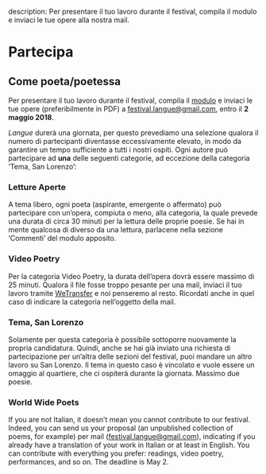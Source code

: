 description: Per presentare il tuo lavoro durante il festival, compila il modulo e inviaci le tue opere alla nostra mail.

<h1 class="main-title">Partecipa</h1>

<h2 id="come-poeta-poetessa">Come poeta/poetessa</h2>

Per presentare il tuo lavoro durante il festival, compila il <a target="_blank" href="download/modulo_partecipanti.docx">modulo</a> e inviaci le tue opere (preferibilmente in PDF) a <festival.langue@gmail.com>, entro il **2 maggio 2018**.

*Langue* durerà una giornata, per questo prevediamo una selezione qualora il numero di partecipanti diventasse eccessivamente elevato, in modo da garantire un tempo sufficiente a tutti i nostri ospiti. Ogni autore può partecipare ad **una** delle seguenti categorie, ad eccezione della categoria ‘Tema, San Lorenzo’:

### Letture Aperte
A tema libero, ogni poeta (aspirante, emergente o affermato) può partecipare con un’opera, compiuta o meno, alla categoria, la quale prevede una durata di circa 30 minuti per la lettura delle proprie poesie. Se hai in mente qualcosa di diverso da una lettura, parlacene nella sezione ‘Commenti’ del modulo apposito.

### Video Poetry
Per la categoria Video Poetry, la durata dell’opera dovrà essere massimo di 25 minuti. Qualora il file fosse troppo pesante per una mail, inviaci il tuo lavoro tramite <a target="_blank" href="https://wetransfer.com">WeTransfer</a> e noi penseremo al resto. Ricordati anche in quel caso di indicare la categoria nell’oggetto della mail.

### Tema, San Lorenzo
Solamente per questa categoria è possibile sottoporre nuovamente la propria candidatura. Quindi, anche se hai già inviato una richiesta di partecipazione per un’altra delle sezioni del festival, puoi mandare un altro lavoro su San Lorenzo. Il tema in questo caso è vincolato e vuole essere un omaggio al quartiere, che ci ospiterà durante la giornata. Massimo due poesie.

### World Wide Poets
If you are not Italian, it doesn’t mean you cannot contribute to our festival. Indeed, you can send us your proposal (an unpublished collection of poems, for example) per mail (<festival.langue@gmail.com>), indicating if you already have a translation of your work in Italian or at least in English. You can contribute with everything you prefer: readings, video poetry, performances, and so on. The deadline is May 2.
